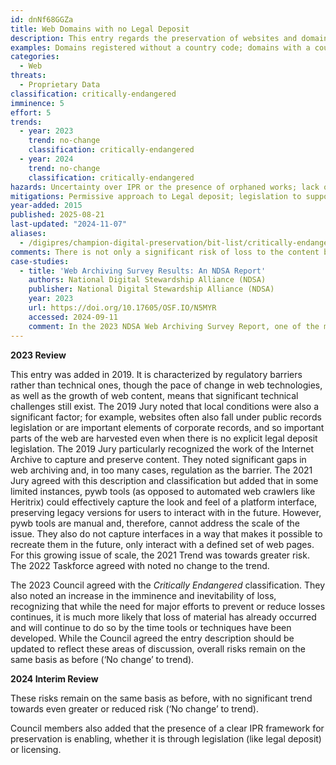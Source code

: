 ```yaml
---
id: dnNf68GGZa
title: Web Domains with no Legal Deposit
description: This entry regards the preservation of websites and domains that fall outside a remit of legal deposit (or no legal deposit mandate exists). Web archiving is able to capture large quantities of materials with routine and standards-based tools, but there are significant issues arising with intellectual property rights associated with website capture and republication. In many jurisdictions, but by no means all, those obstacles are overcome by regulations that enable a national library or other ‘legal deposit’ agency to copy and preserve content. Where no such permission exists, there is a significant risk of loss.
examples: Domains registered without a country code; domains with a country code but weak or unenforceable legal deposit permission to harvest
categories:
  - Web
threats:
  - Proprietary Data
classification: critically-endangered
imminence: 5
effort: 5
trends:
  - year: 2023
    trend: no-change
    classification: critically-endangered
  - year: 2024
    trend: no-change
    classification: critically-endangered
hazards: Uncertainty over IPR or the presence of orphaned works; lack of legal deposit mandate or remit; rapid churn of websites; lack of access to Internet Archive harvest; contentious content; encryption; digital rights management; non-standard content management
mitigations: Permissive approach to Legal deposit; legislation to support and/or manage associated risks
year-added: 2015
published: 2025-08-21
last-updated: "2024-11-07"
aliases:
  - /digipres/champion-digital-preservation/bit-list/critically-endangered/bitlist-web-no-legal-deposit
comments: There is not only a significant risk of loss to the content but also risk of loss to access. Unless the Internet Archive is picking these up, the early web or permission regimes are in place, and these early instances are gone forever and will continue to be lost.
case-studies:
  - title: 'Web Archiving Survey Results: An NDSA Report'
    authors: National Digital Stewardship Alliance (NDSA)
    publisher: National Digital Stewardship Alliance (NDSA)
    year: 2023
    url: https://doi.org/10.17605/OSF.IO/N5MYR
    accessed: 2024-09-11
    comment: In the 2023 NDSA Web Archiving Survey Report, one of the major takeaways was that respondents indicated that ‘staff capacity’ was the biggest barrier to web archiving. Few organizations dedicate more than one, full-time employee to web archiving and very rarely is someone’s entire position dedicated to web archiving.
---
```

**2023 Review**

This entry was added in 2019. It is characterized by regulatory barriers rather than technical ones, though the pace of change in web technologies, as well as the growth of web content, means that significant technical challenges still exist. The 2019 Jury noted that local conditions were also a significant factor; for example, websites often also fall under public records legislation or are important elements of corporate records, and so important parts of the web are harvested even when there is no explicit legal deposit legislation. The 2019 Jury particularly recognized the work of the Internet Archive to capture and preserve content. They noted significant gaps in web archiving and, in too many cases, regulation as the barrier. The 2021 Jury agreed with this description and classification but added that in some limited instances, pywb tools (as opposed to automated web crawlers like Heritrix) could effectively capture the look and feel of a platform interface, preserving legacy versions for users to interact with in the future. However, pywb tools are manual and, therefore, cannot address the scale of the issue. They also do not capture interfaces in a way that makes it possible to recreate them in the future, only interact with a defined set of web pages. For this growing issue of scale, the 2021 Trend was towards greater risk. The 2022 Taskforce agreed with noted no change to the trend.

The 2023 Council agreed with the *Critically Endangered* classification. They also noted an increase in the imminence and inevitability of loss, recognizing that while the need for major efforts to prevent or reduce losses continues, it is much more likely that loss of material has already occurred and will continue to do so by the time tools or techniques have been developed. While the Council agreed the entry description should be updated to reflect these areas of discussion, overall risks remain on the same basis as before (‘No change’ to trend).

**2024 Interim Review**

These risks remain on the same basis as before, with no significant trend towards even greater or reduced risk (‘No change’ to trend).

Council members also added that the presence of a clear IPR framework for preservation is enabling, whether it is through legislation (like legal deposit) or licensing.
